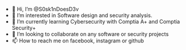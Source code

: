 - 👋 Hi, I’m @S0sk1nDoesD3v
- 👀 I’m interested in Software design and security analysis.
- 🌱 I’m currently learning Cybersecurity with Comptia A+ and Comptia Security+
- 💞️ I’m looking to collaborate on any software or security projects
- 📫 How to reach me on facebook, instagram or github

<!---
S0sk1nDoesD3v/S0sk1nDoesD3v is a ✨ special ✨ repository because its `README.md` (this file) appears on your GitHub profile.
You can click the Preview link to take a look at your changes.
--->
